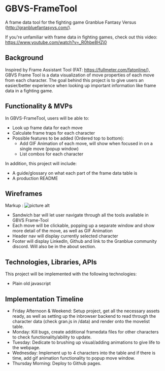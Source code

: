 # GBVS-FrameTool #
A frame data tool for the fighting game Granblue Fantasy Versus (http://granbluefantasyvs.com/).

If you're unfamiliar with frame data in fighting games, check out this video: https://www.youtube.com/watch?v=_R0hbe8HZj0

## Background ##
Inspired by Frame Assistant Tool (FAT: https://fullmeter.com/fatonline/), GBVS Frame Tool is a data visualization of move properties of each move from each character. The goal behind this project is to give users an easier/better experience when looking up important information like frame data in a fighting game. 

## Functionality & MVPs ##
In GBVS-FrameTool, users will be able to:
* Look up frame data for each move
* Calculate frame traps for each character
* Possible features to be added (Ordered top to bottom):
  * Add GIF Animation of each move, will show when focused in on a single move (popup window)
  * List combos for each character

In addition, this project will include:
* A guide/glossary on what each part of the frame data table is
* A production README

## Wireframes ##
Markup : ![picture alt](https://imgur.com/a/PTDfpsj)
* Sandwich bar will let user navigate through all the tools available in GBVS Frame-Tool
* Each move will be clickable, popping up a separate window and show more detail of the move, as well as GIF Animation
* Header nav will display currently selected character
* Footer will display LinkedIn, Github and link to the Granblue community discord. Will also be in the about section.

## Technologies, Libraries, APIs ##
This project will be implemented with the following technologies:
* Plain old javascript

## Implementation Timeline ##
* Friday Afternoon & Weekend: Setup project, get all the necessary assets ready, as well as setting up the inbrowser backend to read through the character data (check gran.js in /data) and render onto the movelist table.
* Monday: Kill bugs, create additional framedata files for other characters to check functionality/ability to update.
* Tuesday: Dedicate to brushing up visual/adding animations to give life to the webpage.
* Wednesday: Implement up to 4 characters into the table and if there is time, add gif animation functionality to popup move window.
* Thursday Morning: Deploy to Github pages.
